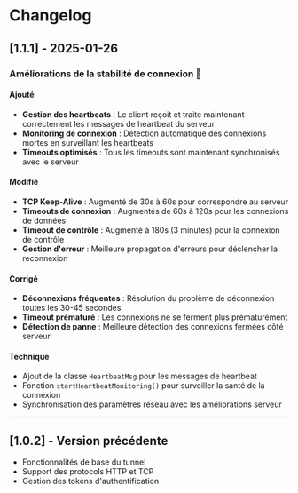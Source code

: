 # Changelog

## [1.1.1] - 2025-01-26

### Améliorations de la stabilité de connexion 🚀

#### Ajouté
- **Gestion des heartbeats** : Le client reçoit et traite maintenant correctement les messages de heartbeat du serveur
- **Monitoring de connexion** : Détection automatique des connexions mortes en surveillant les heartbeats
- **Timeouts optimisés** : Tous les timeouts sont maintenant synchronisés avec le serveur

#### Modifié
- **TCP Keep-Alive** : Augmenté de 30s à 60s pour correspondre au serveur
- **Timeouts de connexion** : Augmentés de 60s à 120s pour les connexions de données
- **Timeout de contrôle** : Augmenté à 180s (3 minutes) pour la connexion de contrôle
- **Gestion d'erreur** : Meilleure propagation d'erreurs pour déclencher la reconnexion

#### Corrigé
- **Déconnexions fréquentes** : Résolution du problème de déconnexion toutes les 30-45 secondes
- **Timeout prématuré** : Les connexions ne se ferment plus prématurément
- **Détection de panne** : Meilleure détection des connexions fermées côté serveur

#### Technique
- Ajout de la classe `HeartbeatMsg` pour les messages de heartbeat
- Fonction `startHeartbeatMonitoring()` pour surveiller la santé de la connexion
- Synchronisation des paramètres réseau avec les améliorations serveur

---

## [1.0.2] - Version précédente
- Fonctionnalités de base du tunnel
- Support des protocols HTTP et TCP
- Gestion des tokens d'authentification 